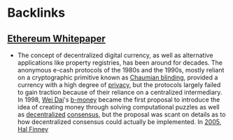 
# Backlinks
## [Ethereum Whitepaper](<Ethereum Whitepaper.md>)
- The concept of decentralized digital currency, as well as alternative applications like property registries, has been around for decades. The anonymous e-cash protocols of the 1980s and the 1990s, mostly reliant on a cryptographic primitive known as [Chaumian blinding](<Chaumian blinding.md>), provided a currency with a high degree of [privacy](<privacy.md>), but the protocols largely failed to gain traction because of their reliance on a centralized intermediary. In 1998, [Wei Dai](<Wei Dai.md>)'s [b-money](<b-money.md>) became the first proposal to introduce the idea of creating money through solving computational puzzles as well as [decentralized](<decentralized.md>) [consensus](<consensus.md>), but the proposal was scant on details as to how decentralized consensus could actually be implemented. In [2005](<2005.md>), [Hal Finney](<Hal Finney.md>)

